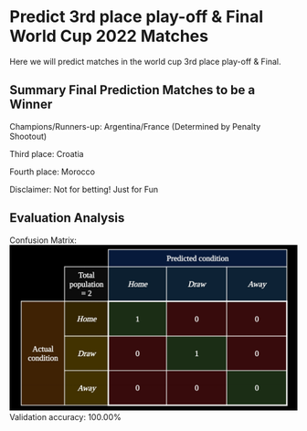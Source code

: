 Predict 3rd place play-off & Final World Cup 2022 Matches
===============
Here we will predict matches in the world cup 3rd place play-off & Final.

**Summary Final Prediction Matches to be a Winner**
---------------
Champions/Runners-up:
Argentina/France (Determined by Penalty Shootout)

Third place:
Croatia

Fourth place:
Morocco


Disclaimer: Not for betting! Just for Fun

**Evaluation Analysis**
---------------
Confusion Matrix:
![alt text](https://github.com/ryanditadhi/Predict-FIFA-World-Cup-2022-Matches/blob/main/3rd%20place%20play-off%20%26%20Final%20World%20Cup%202022%20Match/final_confusionmatrix.jpg)
Validation accuracy:
100.00%
